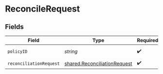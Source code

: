 # ReconcileRequest


## Fields

| Field                                                                               | Type                                                                                | Required                                                                            | Description                                                                         | Example                                                                             |
| ----------------------------------------------------------------------------------- | ----------------------------------------------------------------------------------- | ----------------------------------------------------------------------------------- | ----------------------------------------------------------------------------------- | ----------------------------------------------------------------------------------- |
| `policyID`                                                                          | *string*                                                                            | :heavy_check_mark:                                                                  | The policy ID.                                                                      | XXX                                                                                 |
| `reconciliationRequest`                                                             | [shared.ReconciliationRequest](../../../sdk/models/shared/reconciliationrequest.md) | :heavy_check_mark:                                                                  | N/A                                                                                 |                                                                                     |